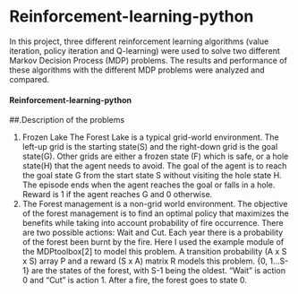 # Reinforcement-learning-python

In this project, three different reinforcement learning algorithms (value iteration, policy iteration and Q-learning) were used to solve two different Markov Decision Process (MDP) problems. The results and performance of these algorithms with the different MDP problems were analyzed and compared.

#### Reinforcement-learning-python

##.Description of the problems
1. Frozen Lake
The Forest Lake  is a typical grid-world environment. The left-up grid is the starting state(S) and the right-down grid is the goal state(G). Other grids are either a frozen state (F) which is safe, or a hole state(H) that the agent needs to avoid. The goal of the agent is to reach the goal state G from the start state S without visiting the hole state H. The episode ends when the agent reaches the goal or falls in a hole. Reward is 1 if the agent reaches G and 0 otherwise.
2. The Forest management is a non-grid world environment. The objective of the forest management is to find an optimal policy that maximizes the benefits while taking into account probability of fire occurrence. There are two possible actions: Wait and Cut. Each year there is a probability of the forest been burnt by the fire. Here I used the example module of the MDPtoolbox[2] to model this problem. A transition probability (A x S x S) array P and a reward (S x A) matrix R models this problem. {0, 1…S-1} are the states of the forest, with S-1 being the oldest. “Wait” is action 0 and “Cut” is action 1. After a fire, the forest goes to state 0. 
